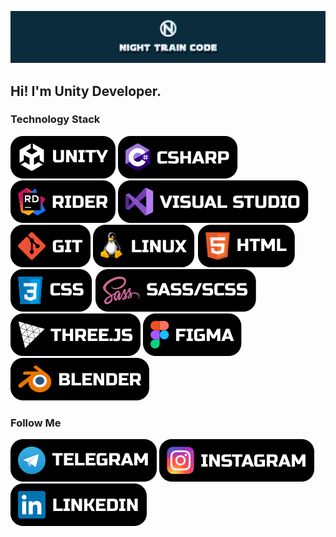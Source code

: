 [![NightTrainCode](https://github.com/MeeXaSiK/meexasik/blob/main/Logo/NightTrainCode%20Header.jpg)](https://www.youtube.com/c/NightTrainCode/)

## Hi! I'm Unity Developer. 

### Technology Stack

![Unity](/img/skills/unity.svg)
![CSharp](/img/skills/csharp.svg)
![Rider](/img/skills/rider.svg)
![Visual Studio](/img/skills/vs.svg)
![GIT](/img/skills/git.svg)
![LINUX](/img/skills/linux.svg)
![HTML](/img/skills/html.svg)
![CSS](/img/skills/css.svg)
![SASS](/img/skills/sass.svg)
![THREE.JS](/img/skills/threejs.svg)
![FIGMA](/img/skills/figma.svg)
![Blender](/img/skills/blender.svg)


### Follow Me

[![Telegram](/img/skills/telegram.svg)](https://t.me/kealstex/)
[![Instagram](/img/skills/instagram.svg)](https://instagram.com/zatecky_goos/)
[![IN](/img/skills/linkedin.svg)](https://vk.com/solvents)

<!--
**Kealstex/Kealstex** is a ✨ _special_ ✨ repository because its `README.md` (this file) appears on your GitHub profile.

Here are some ideas to get you started:

- 🔭 I’m currently working on ...
- 🌱 I’m currently learning ...
- 👯 I’m looking to collaborate on ...
- 🤔 I’m looking for help with ...
- 💬 Ask me about ...
- 📫 How to reach me: ...
- 😄 Pronouns: ...
- ⚡ Fun fact: ...
-->

